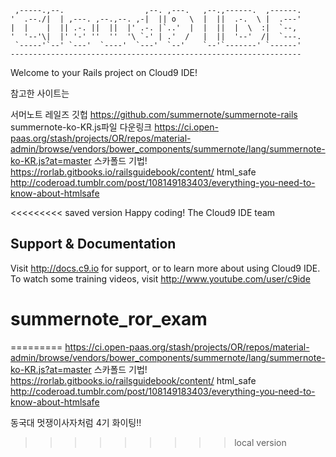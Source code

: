 
     ,-----.,--.                  ,--. ,---.   ,--.,------.  ,------.
    '  .--./|  | ,---. ,--.,--. ,-|  || o   \  |  ||  .-.  \ |  .---'
    |  |    |  || .-. ||  ||  |' .-. |`..'  |  |  ||  |  \  :|  `--, 
    '  '--'\|  |' '-' ''  ''  '\ `-' | .'  /   |  ||  '--'  /|  `---.
     `-----'`--' `---'  `----'  `---'  `--'    `--'`-------' `------'
    ----------------------------------------------------------------- 


Welcome to your Rails project on Cloud9 IDE!

참고한 사이트는

서머노트 레일즈 깃헙
https://github.com/summernote/summernote-rails
summernote-ko-KR.js파일 다운링크
https://ci.open-paas.org/stash/projects/OR/repos/material-admin/browse/vendors/bower_components/summernote/lang/summernote-ko-KR.js?at=master
스카폴드 기법!
https://rorlab.gitbooks.io/railsguidebook/content/
html_safe
http://coderoad.tumblr.com/post/108149183403/everything-you-need-to-know-about-htmlsafe

<<<<<<<<< saved version
Happy coding!
The Cloud9 IDE team


## Support & Documentation

Visit http://docs.c9.io for support, or to learn more about using Cloud9 IDE. 
To watch some training videos, visit http://www.youtube.com/user/c9ide
# summernote_ror_exam
=========
https://ci.open-paas.org/stash/projects/OR/repos/material-admin/browse/vendors/bower_components/summernote/lang/summernote-ko-KR.js?at=master
스카폴드 기법!
https://rorlab.gitbooks.io/railsguidebook/content/
html_safe
http://coderoad.tumblr.com/post/108149183403/everything-you-need-to-know-about-htmlsafe

동국대 멋쟁이사자처럼 4기 화이팅!!
>>>>>>>>> local version
